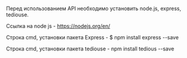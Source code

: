 Перед использованием API необходимо установить node.js, express, tediouse.

Ссылка на node js - https://nodejs.org/en/

Строка cmd, установки пакета Express - $ npm install express --save

Строка cmd, установки пакета tediouse - npm install tedious --save